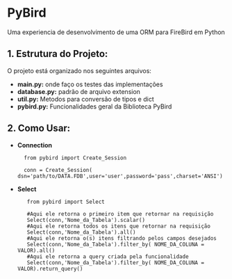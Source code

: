 # PyBird

Uma experiencia de desenvolvimento de uma ORM para FireBird em Python

## 1. Estrutura do Projeto:

O projeto está organizado nos seguintes arquivos:

  - **main.py:** onde faço os testes das implementações
  - **database.py:** padrão de arquivo extension
  - **util.py:** Metodos para conversão de tipos e dict
  - **pybird.py:** Funcionalidades geral da Biblioteca PyBird

## 2. Como Usar:
  - **Connection**
          
          from pybird import Create_Session
          
          conn = Create_Session(  dsn='path/to/DATA.FDB',user='user',password='pass',charset='ANSI') 
          
  - **Select**
 
           from pybird import Select
           
           #Aqui ele retorna o primeiro item que retornar na requisição
           Select(conn,'Nome_da_Tabela').scalar()
           #Aqui ele retorna todos os itens que retornar na requisição
           Select(conn,'Nome_da_Tabela').all()
           #Aqui ele retorna o(s) itens filtrando pelos campos desejados
           Select(conn,'Nome_da_Tabela').filter_by( NOME_DA_COLUNA = VALOR).all()
           #Aqui ele retorna a query criada pela funcionalidade
           Select(conn,'Nome_da_Tabela').filter_by( NOME_DA_COLUNA = VALOR).return_query()
  
